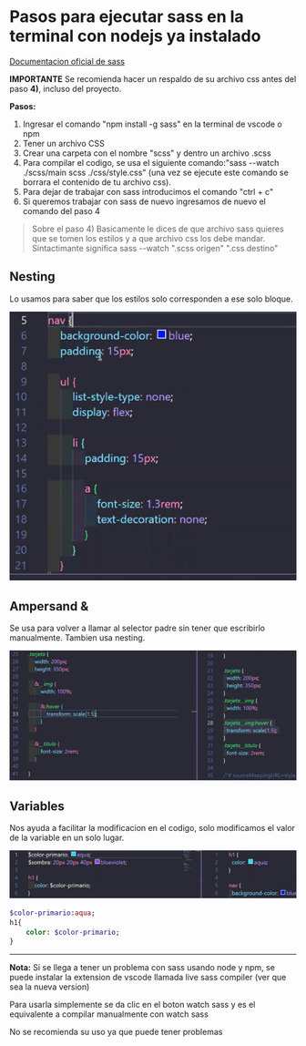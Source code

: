 # Pasos para ejecutar sass en la terminal con nodejs ya instalado

[Documentacion oficial de sass](https://sass-lang.com/guide)

**IMPORTANTE**
Se recomienda hacer un respaldo de su archivo css antes del paso **4)**, incluso del proyecto.

**Pasos:**

1) Ingresar el comando "npm install -g sass" en la terminal de vscode o npm
2) Tener un archivo CSS
3) Crear una carpeta con el nombre "scss" y dentro un archivo .scss
4) Para compilar el codigo, se usa el siguiente comando:"sass --watch ./scss/main scss ./css/style.css" (una vez se ejecute este comando se borrara el contenido de tu archivo css).
5) Para dejar de trabajar con sass introducimos el comando "ctrl + c"
6) Si queremos trabajar con sass de nuevo ingresamos de nuevo el comando del paso 4

> Sobre el paso 4) Basicamente le dices de que archivo sass quieres que se tomen los estilos y a que archivo css los debe mandar.
Sintactimante significa sass --watch ".scss origen" ".css destino"

## Nesting

Lo usamos para saber que los estilos solo corresponden a ese solo bloque.

![NestingImg](./img/1anidacion.PNG)

## Ampersand &

Se usa para volver a llamar al selector padre sin tener que escribirlo manualmente.
Tambien usa nesting.

![AmpersandImg](./img/2ampersand.PNG)

## Variables

Nos ayuda a facilitar la modificacion en el codigo, solo modificamos el valor de la variable en un solo lugar.

![VariablesImg](./img/3variables.PNG)

```sass
$color-primario:aqua; 
h1{
    color: $color-primario;
}
```

---

**Nota:** Si se llega a tener un problema con sass usando node y npm, se puede instalar la extension de vscode
llamada live sass compiler (ver que sea la nueva version)

Para usarla simplemente se da clic en el boton watch sass y es el equivalente a compilar manualmente con watch sass

No se recomienda su uso ya que puede tener problemas
